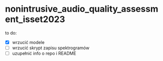 # nonintrusive_audio_quality_assessment_isset2023
to do:
- [x] wrzucić modele
- [ ] wrzucić skrypt zapisu spektrogramów
- [ ] uzupełnić info o repo i README